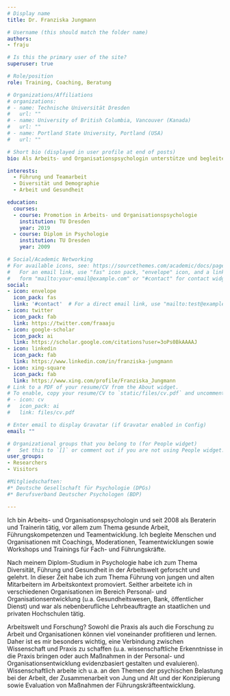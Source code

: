 ```yaml
---
# Display name
title: Dr. Franziska Jungmann

# Username (this should match the folder name)
authors:
- fraju

# Is this the primary user of the site?
superuser: true

# Role/position
role: Training, Coaching, Beratung

# Organizations/Affiliations
# organizations:
# - name: Technische Universität Dresden
#   url: ""
# - name: University of British Columbia, Vancouver (Kanada)
#   url: ""
# - name: Portland State University, Portland (USA)
#   url: ""

# Short bio (displayed in user profile at end of posts)
bio: Als Arbeits- und Organisationspsychologin unterstütze und begleite ich Sie rund um das Personal- und Organisationsentwicklung - von der Analyse und Konzipierung bis zur Umsetzung und  Evaluation. Mein Fokus liegt dabei auf den Themen Führung, Teamarbeit, Diversität und gesunde Arbeit.

interests:
  - Führung und Teamarbeit
  - Diversität und Demographie
  - Arbeit und Gesundheit

education:
  courses:
  - course: Promotion in Arbeits- und Organisationspsychologie
    institution: TU Dresden
    year: 2019
  - course: Diplom in Psychologie
    institution: TU Dresden
    year: 2009

# Social/Academic Networking
# For available icons, see: https://sourcethemes.com/academic/docs/page-builder/#icons
#   For an email link, use "fas" icon pack, "envelope" icon, and a link in the
#   form "mailto:your-email@example.com" or "#contact" for contact widget.
social:
- icon: envelope
  icon_pack: fas
  link: '#contact'  # For a direct email link, use "mailto:test@example.org".
- icon: twitter
  icon_pack: fab
  link: https://twitter.com/fraaaju
- icon: google-scholar
  icon_pack: ai
  link: https://scholar.google.com/citations?user=3oPs0BkAAAAJ
- icon: linkedin
  icon_pack: fab
  link: https://www.linkedin.com/in/franziska-jungmann
- icon: xing-square
  icon_pack: fab
  link: https://www.xing.com/profile/Franziska_Jungmann
# Link to a PDF of your resume/CV from the About widget.
# To enable, copy your resume/CV to `static/files/cv.pdf` and uncomment the lines below.
# - icon: cv
#   icon_pack: ai
#   link: files/cv.pdf

# Enter email to display Gravatar (if Gravatar enabled in Config)
email: ""

# Organizational groups that you belong to (for People widget)
#   Set this to `[]` or comment out if you are not using People widget.
user_groups:
- Researchers
- Visitors

#Mitgliedschaften:
#* Deutsche Gesellschaft für Psychologie (DPGs)
#* Berufsverband Deutscher Psychologen (BDP)

---
```



Ich bin Arbeits- und Organisationspsychologin und seit 2008 als Beraterin und Trainerin tätig, vor allem zum Thema gesunde Arbeit, Führungskompetenzen und Teamentwicklung. Ich begleite Menschen und Organisationen mit Coachings, Moderationen, Teamentwicklungen sowie Workshops und Trainings für Fach- und Führungskräfte. 

Nach meinem Diplom-Studium in Psychologie habe ich zum Thema Diversität, Führung und Gesundheit in der Arbeitswelt geforscht und gelehrt. In dieser Zeit habe ich zum Thema Führung von jungen und alten Mitarbeitern im Arbeitskontext promoviert. Seither arbeitete ich in verschiedenen Organisationen im Bereich Personal- und Organisationsentwicklung (u.a. Gesundheitswesen, Bank, öffentlicher Dienst) und war als nebenberufliche Lehrbeauftragte an staatlichen und privaten Hochschulen tätig. 

Arbeitswelt und Forschung? Sowohl die Praxis als auch die Forschung zu Arbeit und Organisationen können viel voneinander profitieren und lernen. Daher ist es mir besonders wichtig, eine Verbindung zwischen Wissenschaft und Praxis zu schaffen (u.a. wissenschaftliche Erkenntnisse in die Praxis bringen oder auch Maßnahmen in der Personal- und Organisationsentwicklung evidenzbasiert gestalten und evaluieren). Wissenschaftlich arbeite ich u.a. an den Themen der psychischen Belastung bei der Arbeit, der Zusammenarbeit von Jung und Alt und der Konzipierung sowie Evaluation von Maßnahmen der Führungskräfteentwicklung.


